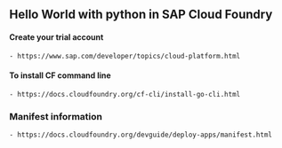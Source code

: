 ## Hello World with python in SAP Cloud Foundry

#### Create your trial account
    - https://www.sap.com/developer/topics/cloud-platform.html

#### To install CF command line
    - https://docs.cloudfoundry.org/cf-cli/install-go-cli.html

### Manifest information
    - https://docs.cloudfoundry.org/devguide/deploy-apps/manifest.html
